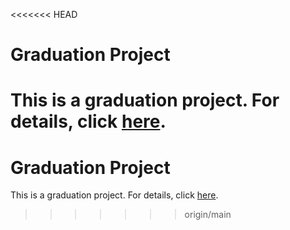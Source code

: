 <<<<<<< HEAD
# Graduation Project

This is a graduation project. For details, click [here](https://mh0386.github.io/graduation_project).
=======
# Graduation Project

This is a graduation project. For details, click [here](https://mh0386.github.io/graduation_project).
>>>>>>> origin/main
